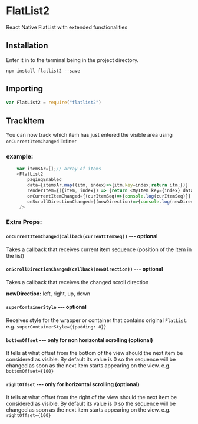 # FlatList2
React Native FlatList with extended functionalities

## Installation
Enter it in to the terminal being in the project directory.

```npm install flatlist2 --save```

## Importing
```js
var FlatList2 = require("flatlist2")
```


## TrackItem
You can now track which item has just entered the visible area using ``` onCurrentItemChanged``` listiner 

### example:

```js
	var itemsAr=[];// array of items
	<FlatList2
	    pagingEnabled
	    data={itemsAr.map((itm, index)=>{itm.key=index;return itm;})}
	    renderItem={({item, index}) => {return <MyItem key={index} data={item}/>}}
	    onCurrentItemChanged={(curItemSeq)=>{console.log(curItemSeq)}}
        onScrollDirectionChanged={(newDirection)=>{console.log(newDirection)}}
     />
```

### Extra Props:

#### ```onCurrentItemChanged(callback(currentItemSeq))``` --- optional
Takes a callback that receives current item sequence (position of the item in the list)

#### ```onScrollDirectionChanged(callback(newDirection))``` --- optional
Takes a callback that receives the changed scroll direction

****newDirection:**** left, right, up, down

#### ```superContainerStyle``` --- optional
Receives style for the wrapper or container that contains original ```FlatList```. e.g. ```superContainerStyle={{padding: 8}} ```

#### ```bottomOffset``` --- only for non horizontal scrolling (optional)
It tells at what offset from the bottom of the view should the next item be considered as visible. By default its value is 0 so the sequence will be changed as soon as the next item starts appearing on the view. e.g.  ```bottomOffset={100}```

#### ```rightOffset``` --- only for horizontal scrolling (optional)
It tells at what offset from the right of the view should the next item be considered as visible. By default its value is 0 so the sequence will be changed as soon as the next item starts appearing on the view. e.g.  ```rightOffset={100}```

